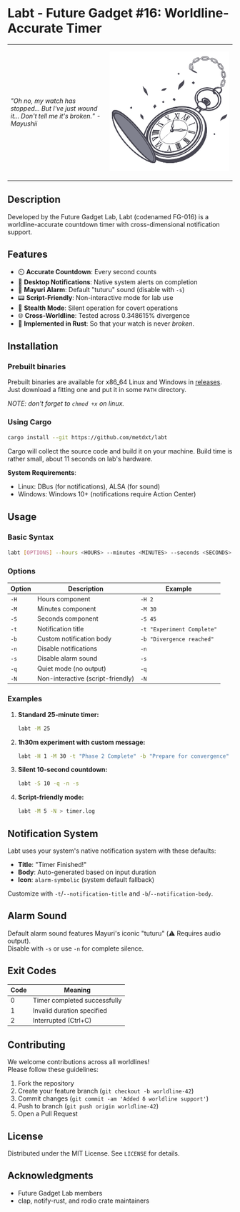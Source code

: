 # Labt - Future Gadget #16: Worldline-Accurate Timer

<table>
  <tr>
  <td>
  
  *"Oh no, my watch has stopped... But I've just wound it... Don't tell me it's broken." - Mayushii*

  </td>
  <td>

  ![](/assets/logo.svg)

  </td>
  </tr>
</table>



## Description

Developed by the Future Gadget Lab, Labt (codenamed FG-016) is a worldline-accurate countdown timer with cross-dimensional notification support.

## Features

- ⏲️ **Accurate Countdown**: Every second counts
- 📢 **Desktop Notifications**: Native system alerts on completion
- 🔔 **Mayuri Alarm**: Default "tuturu" sound (disable with `-s`)
- 📟 **Script-Friendly**: Non-interactive mode for lab use
- 🔕 **Stealth Mode**: Silent operation for covert operations
- 🌐 **Cross-Worldline**: Tested across 0.348615% divergence
- 🦀 **Implemented in Rust**: So that your watch is never *broken*.

## Installation

### Prebuilt binaries

Prebuilt binaries are available for x86_64 Linux and Windows in [releases](https://github.com/metdxt/labt/releases).
Just download a fitting one and put it in some `PATH` directory.

*NOTE: don't forget to `chmod +x` on linux.*

### Using Cargo

```bash
cargo install --git https://github.com/metdxt/labt
```

Cargo will collect the source code and build it on your machine.
Build time is rather small, about 11 seconds on lab's hardware.


**System Requirements**:

- Linux: DBus (for notifications), ALSA (for sound)
- Windows: Windows 10+ (notifications require Action Center)

## Usage

### Basic Syntax

```bash
labt [OPTIONS] --hours <HOURS> --minutes <MINUTES> --seconds <SECONDS>
```

### Options

| Option | Description                          | Example                    |
|--------|--------------------------------------|----------------------------|
| `-H`   | Hours component                      | `-H 2`                     |
| `-M`   | Minutes component                    | `-M 30`                    |
| `-S`   | Seconds component                    | `-S 45`                    |
| `-t`   | Notification title                   | `-t "Experiment Complete"` |
| `-b`   | Custom notification body             | `-b "Divergence reached"`  |
| `-n`   | Disable notifications                | `-n`                       |
| `-s`   | Disable alarm sound                  | `-s`                       |
| `-q`   | Quiet mode (no output)               | `-q`                       |
| `-N`   | Non-interactive (script-friendly)    | `-N`                       |

### Examples

1. **Standard 25-minute timer:**
   ```bash
   labt -M 25
   ```

2. **1h30m experiment with custom message:**
   ```bash
   labt -H 1 -M 30 -t "Phase 2 Complete" -b "Prepare for convergence"
   ```

3. **Silent 10-second countdown:**
   ```bash
   labt -S 10 -q -n -s
   ```

4. **Script-friendly mode:**
   ```bash
   labt -M 5 -N > timer.log
   ```

## Notification System

Labt uses your system's native notification system with these defaults:

- **Title**: "Timer Finished!"
- **Body**: Auto-generated based on input duration
- **Icon**: `alarm-symbolic` (system default fallback)

Customize with `-t`/`--notification-title` and `-b`/`--notification-body`.

## Alarm Sound

Default alarm sound features Mayuri's iconic "tuturu" (⚠️ Requires audio output).  
Disable with `-s` or use `-n` for complete silence.

## Exit Codes

| Code | Meaning                      |
|------|------------------------------|
| 0    | Timer completed successfully |
| 1    | Invalid duration specified   |
| 2    | Interrupted (Ctrl+C)         |

## Contributing

We welcome contributions across all worldlines!  
Please follow these guidelines:

1. Fork the repository
2. Create your feature branch (`git checkout -b worldline-42`)
3. Commit changes (`git commit -am 'Added δ worldline support'`)
4. Push to branch (`git push origin worldline-42`)
5. Open a Pull Request

## License

Distributed under the MIT License. See `LICENSE` for details.

## Acknowledgments

- Future Gadget Lab members
- clap, notify-rust, and rodio crate maintainers

